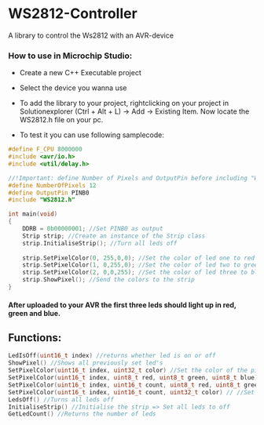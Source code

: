 # WS2812-Controller
A library to control the Ws2812 with an AVR-device

### How to use in Microchip Studio:
- Create a new C++ Executable project
- Select the device you wanna use
- To add the library to your project, rightclicking on your project in Solutionexplorer (Ctrl + Alt + L) -> Add -> Existing Item. Now locate the WS2812.h file on your pc.
   
- To test it you can use following samplecode:
```cpp
#define F_CPU 8000000
#include <avr/io.h>
#include <util/delay.h>

//!Important: define Number of Pixels and OutputPin before including "WS2812.h"
#define NumberOfPixels 12
#define OutputPin PINB0
#include "WS2812.h"

int main(void)
{
	DDRB = 0b00000001; //Set PINB0 as output
	Strip strip; //Create an instance of the Strip class
	strip.InitialiseStrip(); //Turn all leds off
	
	strip.SetPixelColor(0, 255,0,0); //Set the color of led one to red
	strip.SetPixelColor(1, 0,255,0); //Set the color of led two to green
	strip.SetPixelColor(2, 0,0,255); //Set the color of led three to blue
	strip.ShowPixel(); //Send the colors to the strip
}
```
#### After uploaded to your AVR the first three leds should light up in red, green and blue.


## Functions:
```cpp
LedIsOff(uint16_t index) //returns whether led is on or off
ShowPixel() //Shows all previously set led's
SetPixelColor(uint16_t index, uint32_t color) //Set the color of the pixel which is indicated by index to a 32bit integer
SetPixelColor(uint16_t index, uint8_t red, uint8_t green, uint8_t blue) //Set the color of the pixel which is indicated by index to three 8bit values
SetPixelColor(uint16_t index, uint16_t count, uint8_t red, uint8_t green, uint8_t blue) //Set the color of pixels, indicated by count, starting by index to a rgb value.
SetPixelColor(uint16_t index, uint16_t count, uint32_t color) // //Set the color of pixels, indicated by count, starting by index to a 32bit integer
LedsOff() //Turns all leds off
InitialiseStrip() //Initialise the strip => Set all leds to off
GetLedCount() //Returns the number of leds
``` 
